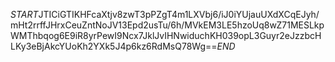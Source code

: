 $START$JTICiGTIKHFcaXtjv8zwT3pPZgT4m1LXVbj6/iJ0iYUjauUXdXCqEJyh/mHt2rrffJHrxCeuZntNoJV13Epd2usTu/6h/MVkEM3LE5hzoUq8wZ71MESLkpWMThbqog6E9iR8yrPewI9Ncx7JklJvIHNwiduchKH039opL3Guyr2eJzzbcHLKy3eBjAkcYUoKh2YXk5J4p6kz6RdMsQ78Wg==$END$